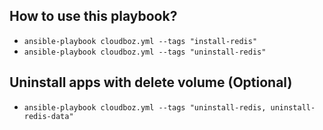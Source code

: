 ## How to use this playbook?
- `ansible-playbook cloudboz.yml --tags "install-redis"`
- `ansible-playbook cloudboz.yml --tags "uninstall-redis"`

## Uninstall apps with delete volume (Optional)
- `ansible-playbook cloudboz.yml --tags "uninstall-redis, uninstall-redis-data"`